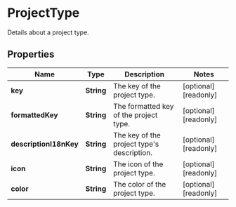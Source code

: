 

# ProjectType

Details about a project type.
## Properties

Name | Type | Description | Notes
------------ | ------------- | ------------- | -------------
**key** | **String** | The key of the project type. |  [optional] [readonly]
**formattedKey** | **String** | The formatted key of the project type. |  [optional] [readonly]
**descriptionI18nKey** | **String** | The key of the project type&#39;s description. |  [optional] [readonly]
**icon** | **String** | The icon of the project type. |  [optional] [readonly]
**color** | **String** | The color of the project type. |  [optional] [readonly]




